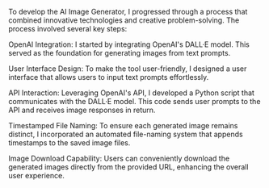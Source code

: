 To develop the AI Image Generator, I progressed through a process that combined innovative technologies and creative problem-solving. The process involved several key steps:

OpenAI Integration:
I started by integrating OpenAI's DALL·E model. This served as the foundation for generating images from text prompts.

User Interface Design:
To make the tool user-friendly, I designed a user interface that allows users to input text prompts effortlessly.

API Interaction:
Leveraging OpenAI's API, I developed a Python script that communicates with the DALL·E model. This code sends user prompts to the API and receives image responses in return.

Timestamped File Naming:
To ensure each generated image remains distinct, I incorporated an automated file-naming system that appends timestamps to the saved image files.

Image Download Capability:
Users can conveniently download the generated images directly from the provided URL, enhancing the overall user experience.


